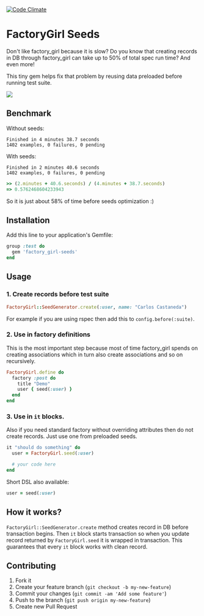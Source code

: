 [![Code Climate](https://codeclimate.com/github/evrone/factory_girl-seeds.png)](https://codeclimate.com/github/evrone/factory_girl-seeds)

# FactoryGirl Seeds

Don't like factory_girl because it is slow? Do you know that creating records in DB through factory_girl can take up to 50% of total spec run time? And even more!

This tiny gem helps fix that problem by reusing data preloaded before running test suite.

![](seed.jpg)

## Benchmark

Without seeds:

```
Finished in 4 minutes 38.7 seconds
1402 examples, 0 failures, 0 pending
```

With seeds:

```
Finished in 2 minutes 40.6 seconds
1402 examples, 0 failures, 0 pending
```

```ruby
>> (2.minutes + 40.6.seconds) / (4.minutes + 38.7.seconds)
=> 0.5762468604233943
```

So it is just about 58% of time before seeds optimization :)

## Installation

Add this line to your application's Gemfile:

```ruby
group :test do
  gem 'factory_girl-seeds'
end
```

## Usage

### 1. Create records before test suite

```ruby
FactoryGirl::SeedGenerator.create(:user, name: "Carlos Castaneda")
```

For example if you are using rspec then add this to ```config.before(:suite)```.

### 2. Use in factory definitions

This is the most important step because most of time factory_girl spends on creating associations which in turn also create associations and so on recursively.

```ruby
FactoryGirl.define do
  factory :post do
    title "Demo"
    user { seed(:user) }
  end
end
```

### 3. Use in `it` blocks.

Also if you need standard factory without overriding attributes then do not create records. Just use one from preloaded seeds.

```ruby
it "should do something" do
  user = FactoryGirl.seed(:user)

  # your code here
end
```

Short DSL also available:

```ruby
user = seed(:user)
```

## How it works?

```FactoryGirl::SeedGenerator.create``` method creates record in DB before transaction begins. Then ```it``` block starts transaction so when you update record returned by ```FactoryGirl.seed``` it is wrapped in transaction. This guarantees that every ```it``` block works with clean record.

## Contributing

1. Fork it
2. Create your feature branch (`git checkout -b my-new-feature`)
3. Commit your changes (`git commit -am 'Add some feature'`)
4. Push to the branch (`git push origin my-new-feature`)
5. Create new Pull Request
